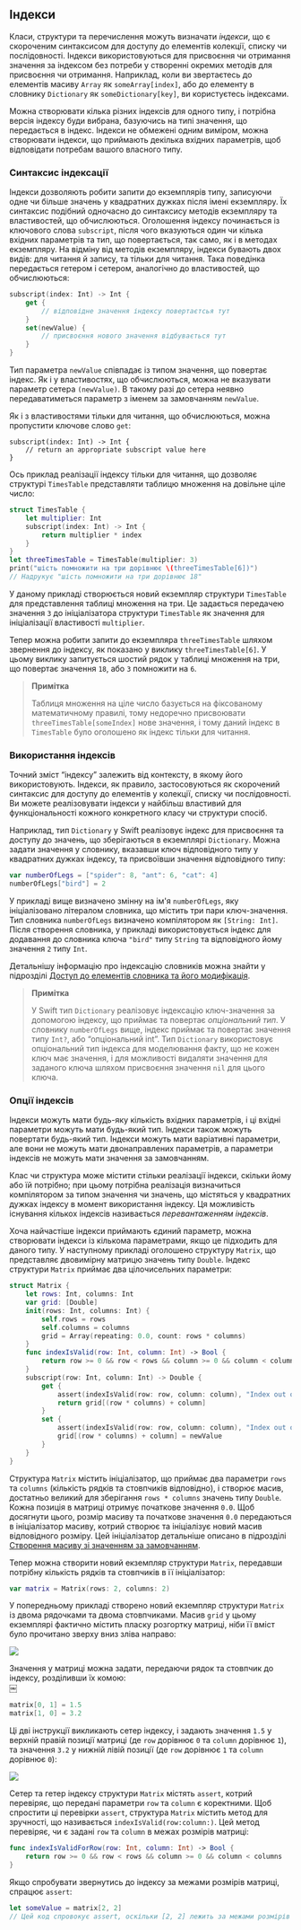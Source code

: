 ## Індекси

Класи, структури та перечислення можуть визначати _індекси_, що є скороченим синтаксисом для доступу до елементів колекції, списку чи послідовності. Індекси використовуються для присвоєння чи отримання значення за індексом без потреби у створенні окремих методів для присвоєння чи отримання. Наприклад, коли ви звертаєтесь до елементів масиву `Array` як `someArray[index]`, або до елементу в словнику `Dictionary` як `someDictionary[key]`, ви користуєтесь індексами.

Можна створювати кілька різних індексів для одного типу, і потрібна версія індексу буди вибрана, базуючись на типі значення, що передається в індекс. Індекси не обмежені одним виміром, можна створювати індекси, що приймають декілька вхідних параметрів, щоб відповідати потребам вашого власного типу.

### Синтаксис індексації

Індекси дозволяють робити запити до екземплярів типу, записуючи одне чи більше значень у квадратних дужках після імені екземпляру. Їх синтаксис подібний одночасно до синтаксису методів екземпляру та властивостей, що обчислюються. Оголошення індексу починається із ключового слова `subscript`, після чого вказуються один чи кілька вхідних параметрів та тип, що повертається, так само, як і в методах екземпляру. На відміну від методів екземпляру, індекси бувають двох видів: для читання й запису, та тільки для читання. Така поведінка передається гетером і сетером, аналогічно до властивостей, що обчислюються:

```swift
subscript(index: Int) -> Int {
    get {
        // відповідне значення індексу повертаєтсья тут
    }
    set(newValue) {
        // присвоєння нового значення відбувається тут
    }
}
```

Тип параметра `newValue` співпадає із типом значення, що повертає індекс. Як і у властивостях, що обчислюються, можна не вказувати параметр сетера `(newValue)`. В такому разі до сетера неявно передаватиметься параметр з іменем за замовчанням `newValue`.

Як і з властивостями тільки для читання, що обчислюються, можна пропустити ключове слово `get`:

```swiftи
subscript(index: Int) -> Int {
    // return an appropriate subscript value here
}
```

Ось приклад реалізації індексу тільки для читання, що дозволяє структурі `TimesTable` представляти таблицю множення на довільне ціле число:

```swift
struct TimesTable {
    let multiplier: Int
    subscript(index: Int) -> Int {
        return multiplier * index
    }
}
let threeTimesTable = TimesTable(multiplier: 3)
print("шість помножити на три дорівнює \(threeTimesTable[6])")
// Надрукує "шість помножити на три дорівнює 18"
```

У даному прикладі створюється новий екземпляр структури `TimesTable` для представлення таблиці множення на три. Це задається передачею значення `3` до ініціалізатора структури `TimesTable` як значення для ініціалізації властивості `multiplier`.

Тепер можна робити запити до екземпляра `threeTimesTable` шляхом звернення до індексу, як показано у виклику  `threeTimesTable[6]`. У цьому виклику запитується шостий рядок у таблиці множення на три, що повертає значення `18`, або `3` помножити на `6`.

> **Примітка**
>
> Таблиця множення на ціле число базується на фіксованому математичному правилі, тому недоречно присвоювати `threeTimesTable[someIndex]` нове значення, і тому даний індекс в `TimesTable` було оголошено як індекс тільки для читання.

### Використання індексів

Точний зміст “індексу” залежить від контексту, в якому його використовують. Індекси, як правило, застосовуються як скорочений синтаксис для доступу до елементів у колекції, списку чи послідовності. Ви можете реалізовувати індекси у найбільш властивий для функціональності кожного конкретного класу чи структури спосіб.

Наприклад, тип `Dictionary` у Swift реалізовує індекс для присвоєння та доступу до значень, що зберігаються в екземплярі `Dictionary`. Можна задати значення у словнику, вказавши ключ відповідного типу у квадратних дужках індексу, та присвоївши значення відповідного типу:

```swift
var numberOfLegs = ["spider": 8, "ant": 6, "cat": 4]
numberOfLegs["bird"] = 2
```

У прикладі вище визначено змінну на ім'я `numberOfLegs`, яку ініціалізовано літералом словника, що містить три пари ключ-значення. Тип словника `numberOfLegs` визначено компілятором як `[String: Int]`. Після створення словника, у прикладі використовується індекс для додавання до словника ключа `"bird"` типу `String` та відповідного йому значення `2` типу `Int`.

Детальнішу інформацію про індексацію словників можна знайти у підрозділі [Доступ до елементів словника та його модифікація](3_collection_types.md#Доступ-до-елементів-словника-та-його-имодифікація).

> **Примітка**
>
> У Swift тип `Dictionary` реалізовує індексацію ключ-значення за допомогою індексу, що приймає та повертає _опціональний тип_. У словнику `numberOfLegs` вище, індекс приймає та повертає значення типу `Int?`, або “опціональний int”. Тип `Dictionary` використовує опціональний тип індекса для моделювання факту, що не кожен ключ має значення, і для можливості видаляти значення для заданого ключа шляхом присвоєння значення `nil` для цього ключа.

### Опції індексів

Індекси можуть мати будь-яку кількість вхідних параметрів, і ці вхідні параметри можуть мати будь-який тип. Індекси також можуть повертати будь-який тип. Індекси можуть мати варіативні параметри, але вони не можуть мати двонаправлених параметрів, а параметри індексів не можуть мати значення за замовчанням.

Клас чи структура може містити стільки реалізації індекси, скільки йому або їй потрібно; при цьому потрібна реалізація визначиться компілятором за типом значення чи значень, що містяться у квадратних дужках індексу в момент використання індексу. Ця можливість існування кількох індексів називається _перевантаженням індексів_.

Хоча найчастіше індекси приймають єдиний параметр, можна створювати індекси із кількома параметрами, якщо це підходить для даного типу. У наступному прикладі оголошено структуру `Matrix`, що представляє двовимірну матрицю значень типу `Double`. Індекс структури `Matrix` приймає два цілочисельних параметри:

```swift
struct Matrix {
    let rows: Int, columns: Int
    var grid: [Double]
    init(rows: Int, columns: Int) {
        self.rows = rows
        self.columns = columns
        grid = Array(repeating: 0.0, count: rows * columns)
    }
    func indexIsValid(row: Int, column: Int) -> Bool {
        return row >= 0 && row < rows && column >= 0 && column < columns
    }
    subscript(row: Int, column: Int) -> Double {
        get {
            assert(indexIsValid(row: row, column: column), "Index out of range")
            return grid[(row * columns) + column]
        }
        set {
            assert(indexIsValid(row: row, column: column), "Index out of range")
            grid[(row * columns) + column] = newValue
        }
    }
}
```

Структура `Matrix` містить ініціалізатор, що приймає два параметри `rows` та `columns` \(кількість рядків та стовпчиків відповідно\), і створює масив, достатньо великий для зберігання `rows * columns` значень типу `Double`. Кожна позиція в матриці отримує початкове значення `0.0`. Щоб досягнути цього, розмір масиву та початкове значення `0.0` передаються в ініціалізатор масиву, котрий створює та ініціалізує новий масив відповідного розміру. Цей ініціалізатор детальніше описано в підрозділі [Створення масиву зі значенням за замовчанням](3_collection_types.md#Створення-масиву-зі-значенням-за-замовчанням).

Тепер можна створити новий екземпляр структури `Matrix`, передавши потрібну кількість рядків та стовпчиків в її ініціалізатор:

```swift
var matrix = Matrix(rows: 2, columns: 2)
```

У попередньому прикладі створено новий екземпляр структури `Matrix` із двома рядочками та двома стовпчиками. Масив `grid` у цьому екземплярі фактично містить пласку розгортку матриці, ніби її вміст було прочитано зверху вниз зліва направо:

![](images/subscriptMatrix01_2x.png)

Значення у матриці можна задати, передаючи рядок та стовпчик до індексу, розділивши їх комою:  
￼

```swift
matrix[0, 1] = 1.5
matrix[1, 0] = 3.2
```

Ці дві інструкції викликають сетер індексу, і задають значення `1.5` у верхній правій позиції матриці \(де `row` дорівнює `0` та `column` дорівнює `1`\), та значення `3.2` у нижній лівій позиції \(де `row` дорівнює `1` та `column` дорівнює `0`\):

![](images/subscriptMatrix02_2x.png)

Сетер та гетер індексу структури `Matrix` містять `assert`, котрий перевіряє, що передані параметри `row` та `column` є коректними. Щоб спростити ці перевірки `assert`, структура `Matrix` містить метод для зручності, що називається `indexIsValid(row:column:)`. Цей метод перевіряє, чи є задані `row` та `column` в межах розмірів матриці:

```swift
func indexIsValidForRow(row: Int, column: Int) -> Bool {
    return row >= 0 && row < rows && column >= 0 && column < columns
}
```

Якщо спробувати звернутись до індексу за межами розмірів матриці, спрацює `assert`:

```swift
let someValue = matrix[2, 2]
// Цей код спровокує assert, оскільки [2, 2] лежить за межами розмірів матриці.
```



